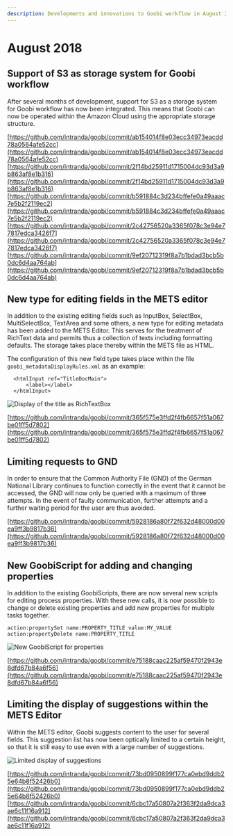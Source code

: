 ```yaml
---
description: Developments and innovations to Goobi workflow in August 2018
---
```


# August 2018

## Support of S3 as storage system for Goobi workflow

After several months of development, support for S3 as a storage system for Goobi workflow has now been integrated. This means that Goobi can now be operated within the Amazon Cloud using the appropriate storage structure.

[https://github.com/intranda/goobi/commit/ab154014f8e03ecc34973eacdd78a0564afe52cc](https://github.com/intranda/goobi/commit/ab154014f8e03ecc34973eacdd78a0564afe52cc) [https://github.com/intranda/goobi/commit/2f14bd25911d1715004dc93d3a9b863af8e1b316](https://github.com/intranda/goobi/commit/2f14bd25911d1715004dc93d3a9b863af8e1b316) [https://github.com/intranda/goobi/commit/b591884c3d234bffefe0a49aaac7e5b2f2119ec2](https://github.com/intranda/goobi/commit/b591884c3d234bffefe0a49aaac7e5b2f2119ec2) [https://github.com/intranda/goobi/commit/2c42756520a3365f078c3e94e77817edca3426f7](https://github.com/intranda/goobi/commit/2c42756520a3365f078c3e94e77817edca3426f7) [https://github.com/intranda/goobi/commit/9ef20712319f8a7b1bdad3bcb5b0dc6d4aa764ab](https://github.com/intranda/goobi/commit/9ef20712319f8a7b1bdad3bcb5b0dc6d4aa764ab)

## New type for editing fields in the METS editor

In addition to the existing editing fields such as InputBox, SelectBox, MultiSelectBox, TextArea and some others, a new type for editing metadata has been added to the METS Editor. This serves for the treatment of RichText data and permits thus a collection of texts including formatting defaults. The storage takes place thereby within the METS file as HTML.

The configuration of this new field type takes place within the file `goobi_metadataDisplayRules.xml` as an example:

```markup
  <htmlInput ref="TitleDocMain">
      <label></label>
  </htmlInput>
```

![Display of the title as RichTextBox](../.gitbook/assets/1808\_mets\_rtf\_en.png)

[https://github.com/intranda/goobi/commit/365f575e3ffd2f4fb6657f51a067be01ff5d7802](https://github.com/intranda/goobi/commit/365f575e3ffd2f4fb6657f51a067be01ff5d7802)

## Limiting requests to GND

In order to ensure that the Common Authority File (GND) of the German National Library continues to function correctly in the event that it cannot be accessed, the GND will now only be queried with a maximum of three attempts. In the event of faulty communication, further attempts and a further waiting period for the user are thus avoided.

[https://github.com/intranda/goobi/commit/5928186a80f72f632d48000d00ea9ff3b9817b36](https://github.com/intranda/goobi/commit/5928186a80f72f632d48000d00ea9ff3b9817b36)

## New GoobiScript for adding and changing properties

In addition to the existing GoobiScripts, there are now several new scripts for editing process properties. With these new calls, it is now possible to change or delete existing properties and add new properties for multiple tasks together.

```
action:propertySet name:PROPERTY_TITLE value:MY_VALUE
action:propertyDelete name:PROPERTY_TITLE
```

![New GoobiScript for properties](../.gitbook/assets/1808\_goobiScript\_properties\_en.png)

[https://github.com/intranda/goobi/commit/e75188caac225af59470f2943e8dfd67b84a6f56](https://github.com/intranda/goobi/commit/e75188caac225af59470f2943e8dfd67b84a6f56)

## Limiting the display of suggestions within the METS Editor

Within the METS editor, Goobi suggests content to the user for several fields. This suggestion list has now been optically limited to a certain height, so that it is still easy to use even with a large number of suggestions.

![Limited display of suggestions](../.gitbook/assets/1808\_mets\_suggest\_en.png)

[https://github.com/intranda/goobi/commit/73bd0950899f177ca0ebd9ddb25e64b8f52426b0](https://github.com/intranda/goobi/commit/73bd0950899f177ca0ebd9ddb25e64b8f52426b0) [https://github.com/intranda/goobi/commit/6cbc17a50807a2f363f2da9dca3ae6c11f16a912](https://github.com/intranda/goobi/commit/6cbc17a50807a2f363f2da9dca3ae6c11f16a912)
